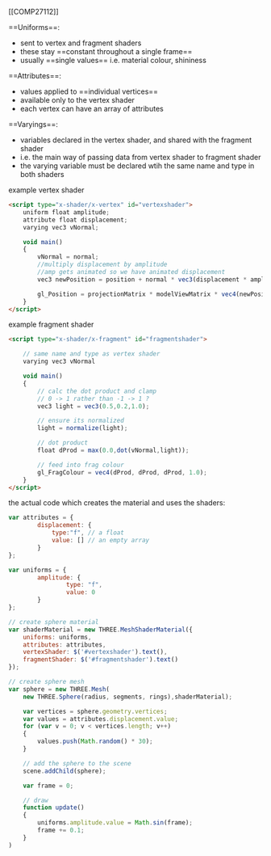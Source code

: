 [[COMP27112]]

==Uniforms==:
- sent to vertex and fragment shaders
- these stay ==constant throughout a single frame==
- usually ==single values== i.e. material colour, shininess

==Attributes==:
- values applied to ==individual vertices==
- available only to the vertex shader
- each vertex can have an array of attributes

==Varyings==:
- variables declared in the vertex shader, and shared with the fragment shader
- i.e. the main way of passing data from vertex shader to fragment shader
- the varying variable must be declared wtih the same name and type in both shaders

example vertex shader
```HTML
<script type="x-shader/x-vertex" id="vertexshader">
	uniform float amplitude;
	attribute float displacement;
	varying vec3 vNormal;

	void main() 
	{
		vNormal = normal;
		//multiply displacement by amplitude
		//amp gets animated so we have animated displacement
		vec3 newPosition = position + normal * vec3(displacement * amplitude);

		gl_Position = projectionMatrix * modelViewMatrix * vec4(newPosition,1.0);
	}
</script>
```

example fragment shader
```HTML
<script type="x-shader/x-fragment" id="fragmentshader">

	// same name and type as vertex shader
	varying vec3 vNormal

	void main()
	{
		// calc the dot product and clamp
		// 0 -> 1 rather than -1 -> 1 ?
		vec3 light = vec3(0.5,0.2,1.0);

		// ensure its normalized
		light = normalize(light);

		// dot product
		float dProd = max(0.0,dot(vNormal,light));

		// feed into frag colour
		gl_FragColour = vec4(dProd, dProd, dProd, 1.0);
	}
</script>
```

the actual code which creates the material and uses the shaders:
```JavaScript
var attributes = {
		displacement: {
			type:"f", // a float
			value: [] // an empty array
		}
};

var uniforms = {
		amplitude: {
				type: "f",
				value: 0
		}
};

// create sphere material
var shaderMaterial = new THREE.MeshShaderMaterial({
	uniforms: uniforms,
	attributes: attributes,
	vertexShader: $('#vertexshader').text(),
	fragmentShader: $('#fragmentshader').text()
});

// create sphere mesh
var sphere = new THREE.Mesh(
	new THREE.Sphere(radius, segments, rings),shaderMaterial);

	var vertices = sphere.geometry.vertices;
	var values = attributes.displacement.value;
	for (var v = 0; v < vertices.length; v++)
	{
		values.push(Math.random() * 30);
	}

	// add the sphere to the scene
	scene.addChild(sphere);

	var frame = 0;

	// draw
	function update()
	{
		uniforms.amplitude.value = Math.sin(frame);
		frame += 0.1;
	}
)

```

